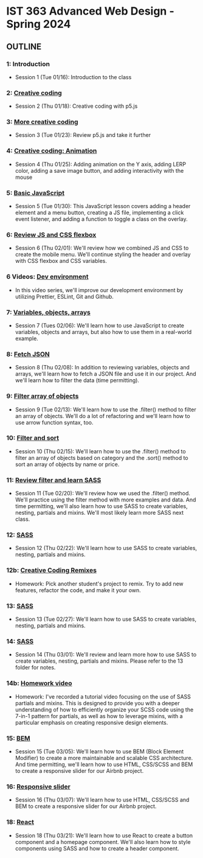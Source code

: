 # IST 363 Advanced Web Design - Spring 2024

## OUTLINE

### 1: Introduction

- Session 1 (Tue 01/16): Introduction to the class

### 2: [Creative coding](02)

- Session 2 (Thu 01/18): Creative coding with p5.js

### 3: [More creative coding](03)

- Session 3 (Tue 01/23): Review p5.js and take it further

### 4: [Creative coding: Animation](04)

- Session 4 (Thu 01/25): Adding animation on the Y axis, adding LERP color, adding a save image button, and adding interactivity with the mouse

### 5: [Basic JavaScript](05)

- Session 5 (Tue 01/30): This JavaScript lesson covers adding a header element and a menu button, creating a JS file, implementing a click event listener, and adding a function to toggle a class on the overlay.

### 6: [Review JS and CSS flexbox](06)

- Session 6 (Thu 02/01): We'll review how we combined JS and CSS to create the mobile menu. We'll continue styling the header and overlay with CSS flexbox and CSS variables.

### 6 Videos: [Dev environment](06_videos)

- In this video series, we'll improve our development environment by utilizing Prettier, ESLint, Git and Github.

### 7: [Variables, objects, arrays](07)

- Session 7 (Tues 02/06): We'll learn how to use JavaScript to create variables, objects and arrays, but also how to use them in a real-world example.

### 8: [Fetch JSON](08)

- Session 8 (Thu 02/08): In addition to reviewing variables, objects and arrays, we'll learn how to fetch a JSON file and use it in our project. And we'll learn how to filter the data (time permitting).

### 9: [Filter array of objects](09)

- Session 9 (Tue 02/13): We'll learn how to use the .filter() method to filter an array of objects. We'll do a lot of refactoring and we'll learn how to use arrow function syntax, too.

### 10: [Filter and sort](10)

- Session 10 (Thu 02/15): We'll learn how to use the .filter() method to filter an array of objects based on category and the .sort() method to sort an array of objects by name or price.

### 11: [Review filter and learn SASS](11)

- Session 11 (Tue 02/20): We'll review how we used the .filter() method. We'll practice using the filter method with more examples and data. And time permitting, we'll also learn how to use SASS to create variables, nesting, partials and mixins. We'll most likely learn more SASS next class.

### 12: [SASS](12)

- Session 12 (Thu 02/22): We'll learn how to use SASS to create variables, nesting, partials and mixins.

### 12b: [Creative Coding Remixes](12_remixes)

- Homework: Pick another student's project to remix. Try to add new features, refactor the code, and make it your own.

### 13: [SASS](13)

- Session 13 (Tue 02/27): We'll learn how to use SASS to create variables, nesting, partials and mixins.

### 14: [SASS](13)

- Session 14 (Thu 03/01): We'll review and learn more how to use SASS to create variables, nesting, partials and mixins. Please refer to the 13 folder for notes.

### 14b: [Homework video](14_video)

- Homework: I've recorded a tutorial video focusing on the use of SASS partials and mixins. This is designed to provide you with a deeper understanding of how to efficiently organize your SCSS code using the 7-in-1 pattern for partials, as well as how to leverage mixins, with a particular emphasis on creating responsive design elements.

### 15: [BEM](15)

- Session 15 (Tue 03/05): We'll learn how to use BEM (Block Element Modifier) to create a more maintainable and scalable CSS architecture. And time permitting, we'll learn how to use 
HTML, CSS/SCSS and BEM to create a responsive slider for our Airbnb project.

### 16: [Responsive slider](16)

- Session 16 (Thu 03/07): We'll learn how to use HTML, CSS/SCSS and BEM to create a responsive slider for our Airbnb project.

### 18: [React](18)

- Session 18 (Thu 03/21): We'll learn how to use React to create a button component and a homepage component. We'll also learn how to style components using SASS and how to create a header component.
